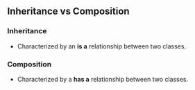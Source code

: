 ## Inheritance vs Composition

### Inheritance

- Characterized by an **is a** relationship between two classes.

### Composition

- Characterized by a **has a** relationship between two classes.
